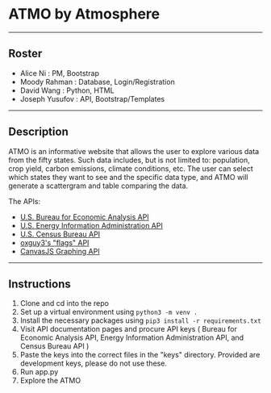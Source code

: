 # ATMO by Atmosphere

---

## Roster
* Alice Ni : PM, Bootstrap
* Moody Rahman : Database, Login/Registration 
* David Wang : Python, HTML
* Joseph Yusufov : API, Bootstrap/Templates


---
## Description 
ATMO is an informative website that allows the user to explore various data from the fifty states. Such data includes, but is not limited to: population, crop yield, carbon emissions, climate conditions, etc. The user can select which states they want to see and the specific data type, and ATMO will generate a scattergram and table comparing the data. 

The APIs:
<!-- * [U.S. National Agricultural Statistics API](https://docs.google.com/document/d/1cosi3w9TthzxQzZsHhqolul5tbzBbzNuO8_YTBoKDII/edit) -->
* [U.S. Bureau for Economic Analysis API](https://docs.google.com/document/d/1g3ibKHeBFja4R4szFoPYfswihYXJ0HpGe2nXMN_8ckE/edit#)
* [U.S. Energy Information Administration API](https://docs.google.com/document/d/1I9Up6w6PoT6kRDshKzWn7JoBalNl5T3mAFjHKmUxT9Y/edit#heading=h.3zf63kd5qt0p)
* [U.S. Census Bureau API](https://docs.google.com/document/d/1-UxHm1mxvERz83oVVYm8hOkqvJfw1di6ub-_fPHw4XU/edit#heading=h.gkfplvc4i8hr)
* [oxguy3's "flags" API](https://docs.google.com/document/d/1uh7GITcbu4iNEoFpAYVFt7I-C0jU0b6ZAmUBcHjgLfA/edit#)
* [CanvasJS Graphing API](https://docs.google.com/document/d/1CGVWZKRGY5PUvfaPLchy5yb2WyTaq3vBLx04mmNxk-8/edit#heading=h.3zf63kd5qt0p)
<!-- * [Global Climate API](https://docs.google.com/document/d/1CvFv1Q_0SfxrEuPBuJr8nTdbQkddFTHtA788ky1iZcU/edit#)  -->

---
## Instructions
1. Clone and cd into the repo
2. Set up a virtual environment using `python3 -m venv .`
3. Install the necessary packages using `pip3 install -r requirements.txt`
4. Visit API documentation pages and procure API keys ( Bureau for Economic Analysis API, Energy Information Administration API, and Census Bureau API )
5. Paste the keys into the correct files in the "keys" directory. Provided are development keys, please do not use these.
6. Run app.py
7. Explore the ATMO
